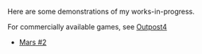 Here are some demonstrations of my works-in-progress. 

For commercially available games, see [Outpost4](http://www.outpost4.net)

- [Mars #2](/mars.html)
